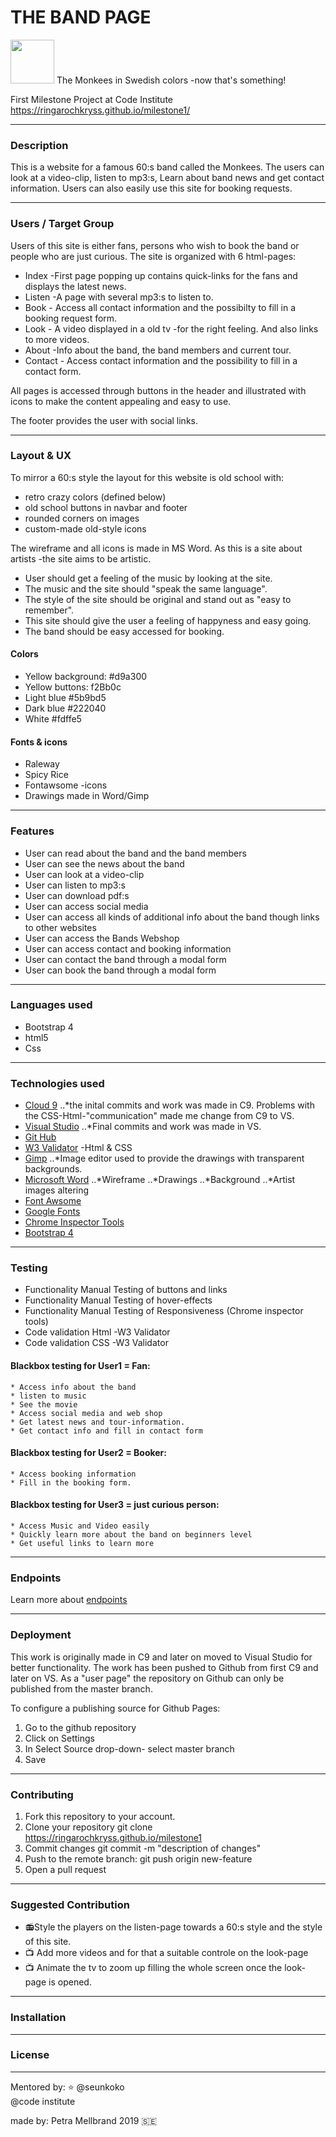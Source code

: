 
# THE BAND PAGE 
<img src= "https://user-images.githubusercontent.com/47560139/57042668-af4bfc00-6c65-11e9-86f1-780f10328053.png" width="70">
The Monkees in Swedish colors  -now that's something!

First Milestone Project at Code Institute 
https://ringarochkryss.github.io/milestone1/

---

### Description
This is a website for a famous 60:s band called the Monkees. 
The users can look at a video-clip, listen to mp3:s, 
Learn about band news and get contact information.
Users can also easily use this site for booking requests.

---

### Users / Target Group 
Users of this site is either fans, persons who wish to book the band or people who are just curious. 
The site is organized with 6 html-pages:

* Index -First page popping up contains quick-links for the fans and displays the latest news.
* Listen -A page with several mp3:s to listen to.
* Book - Access all contact information and the possibilty to fill in a booking request form.
* Look - A video displayed in a old tv -for the right feeling. And also links to more videos.
* About  -Info about the band, the band members and current tour.
* Contact - Access contact information and the possibility to fill in a contact form. 

All pages is accessed through buttons in the header and 
illustrated with icons to make the content appealing and easy to use. 

The footer provides the user with social links. 

---

### Layout & UX 
To mirror a 60:s style the layout for this website is old school with:
* retro crazy colors (defined below)
* old school buttons in navbar and footer
* rounded corners on images
* custom-made old-style icons

The wireframe and all icons is made in MS Word. As this is a site about artists -the site aims to be artistic. 
* User should get a feeling of the music by looking at the site.
* The music and the site should "speak the same language".
* The style of the site should be original and stand out as "easy to remember".
* This site should give the user a feeling of happyness and easy going.
* The band should be easy accessed for booking. 

#### Colors
* Yellow background: #d9a300  
* Yellow buttons: f2Bb0c
* Light blue #5b9bd5
* Dark blue #222040
* White #fdffe5

#### Fonts & icons
* Raleway
* Spicy Rice
* Fontawsome -icons
* Drawings made in Word/Gimp

---

### Features
* User can read about the band and the band members
* User can see the news about the band
* User can look at a video-clip
* User can listen to mp3:s
* User can download pdf:s 
* User can access social media 
* User can access all kinds of additional info about the band though links to other websites
* User can access the Bands Webshop
* User can access contact and booking information
* User can contact the band through a modal form
* User can book the band through a modal form
---

### Languages used
* Bootstrap 4 
* html5 
* Css

---

### Technologies used
* [Cloud 9](https://c9.io/login) 
..*the inital commits and work was made in C9. Problems with the CSS-Html-"communication" made me change from C9 to VS.  
* [Visual Studio](https://visualstudio.microsoft.com/) 
..*Final commits and work was made in VS.
* [Git Hub](https://github.com/) 
* [W3 Validator](https://validator.w3.org/) -Html & CSS
* [Gimp](https://www.gimp.org/) 
..*Image editor used to provide the drawings with transparent backgrounds.
* [Microsoft Word](https://office.live.com/start/Word.aspx) 
..*Wireframe
..*Drawings 
..*Background 
..*Artist images altering
* [Font Awsome](https://fontawesome.com/)
* [Google Fonts](https://fonts.google.com/)
* [Chrome Inspector Tools](https://www.google.com/chrome/)
* [Bootstrap 4](https://getbootstrap.com/)

---

### Testing
* Functionality Manual Testing of buttons and links
* Functionality Manual Testing of hover-effects
* Functionality Manual Testing of Responsiveness (Chrome inspector tools)
* Code validation Html -W3 Validator
* Code validation CSS -W3 Validator

#### Blackbox testing for User1 = Fan: 
    * Access info about the band
    * listen to music 
    * See the movie
    * Access social media and web shop
    * Get latest news and tour-information.
    * Get contact info and fill in contact form
    
#### Blackbox testing for User2 = Booker: 
    * Access booking information 
    * Fill in the booking form.

#### Blackbox testing for User3 = just curious person:
    * Access Music and Video easily
    * Quickly learn more about the band on beginners level
    * Get useful links to learn more

---

### Endpoints
Learn more about [endpoints](https://teamtreehouse.com/community/what-is-an-api-endpoint)

---

### Deployment
This work is originally made in C9 and later on moved to Visual Studio for better functionality. 
The work has been pushed to Github from first C9 and later on VS. 
As a "user page" the repository on Github can only be published from the master branch.
  
To configure a publishing source for Github Pages:  
1. Go to the github repository
2. Click on Settings
3. In Select Source drop-down- select master branch
4. Save

---

### Contributing
1. Fork this repository to your account.
2. Clone your repository git clone https://ringarochkryss.github.io/milestone1
3. Commit changes git commit -m "description of changes"
4. Push to the remote branch: git push origin new-feature
5. Open a pull request
---
### Suggested Contribution
* :radio:Style the players on the listen-page towards a 60:s style and the style of this site.
* :tv: Add more videos and for that a suitable controle on the look-page
* :tv: Animate the tv to zoom up filling the whole screen once the look-page is opened.
---

### Installation
---
### License
---


Mentored by: :star: @seunkoko   
@code institute


made by: Petra Mellbrand 2019 
:sweden:
